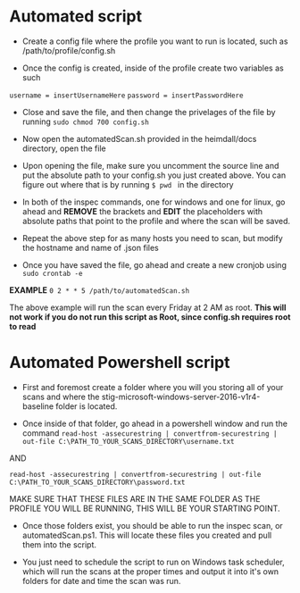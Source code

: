 # Automated script

* Create a config file where the profile you want to run is located, such as /path/to/profile/config.sh

* Once the config is created, inside of the profile create two variables as such

``` username = insertUsernameHere ```
``` password = insertPasswordHere ```

* Close and save the file, and then change the privelages of the file by running ```sudo chmod 700 config.sh```

* Now open the automatedScan.sh provided in the heimdall/docs directory, open the file

* Upon opening the file, make sure you uncomment the source line and put the absolute path to your config.sh you just created above. You can figure out where that 
is by running ```$ pwd ``` in the directory

* In both of the inspec commands, one for windows and one for linux, go ahead and **REMOVE** the brackets and **EDIT** the placeholders with absolute paths that 
point to the profile and where the scan will be saved. 

* Repeat the above step for as many hosts you need to scan, but modify the hostname and name of .json files

* Once you have saved the file, go ahead and create a new cronjob using ```sudo crontab -e``` 

**EXAMPLE** ```0 2 * * 5 /path/to/automatedScan.sh``` 

The above example will run the scan every Friday at 2 AM as root. **This will not work if you do not run this script as Root, since config.sh requires root to read**

# Automated Powershell script

* First and foremost create a folder where you will you storing all of your scans and where the stig-microsoft-windows-server-2016-v1r4-baseline folder is located. 

* Once inside of that folder, go ahead in a powershell window and run the command 
```read-host -assecurestring | convertfrom-securestring | out-file C:\PATH_TO_YOUR_SCANS_DIRECTORY\username.txt```

AND

```read-host -assecurestring | convertfrom-securestring | out-file C:\PATH_TO_YOUR_SCANS_DIRECTORY\password.txt```

MAKE SURE THAT THESE FILES ARE IN THE SAME FOLDER AS THE PROFILE YOU WILL BE RUNNING, THIS WILL BE YOUR STARTING POINT. 

* Once those folders exist, you should be able to run the inspec scan, or automatedScan.ps1. This will locate these files you created and pull them into the script. 

* You just need to schedule the script to run on Windows task scheduler, which will run the scans at the proper times and output it into it's own folders for date and time the scan was run.



